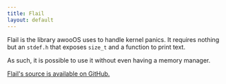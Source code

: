 ```yaml
---
title: Flail
layout: default
---
```


Flail is the library awooOS uses to handle kernel panics. It requires
nothing but an `stdef.h` that exposes `size_t` and a function to print
text.

As such, it is possible to use it without even having a memory manager.

[Flail's source is available on GitHub.](https://github.com/awooos/flail)
